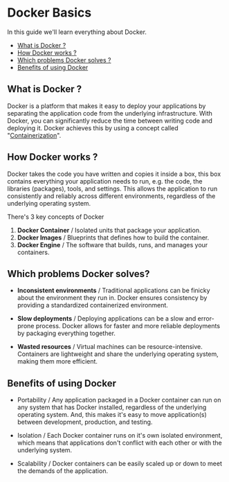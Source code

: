 # Docker Basics

In this guide we'll learn everything about Docker.

- [What is Docker ?](#what-is-docker)
- [How Docker works ?](#how-docker-works)
- [Which problems Docker solves ?](#which-problems-docker-solves)
- [Benefits of using Docker](#benefits-of-using-docker)

## What is Docker ?

Docker is a platform that makes it easy to deploy your applications by separating the application code from the underlying infrastructure. With Docker, you can significantly reduce the time between writing code and deploying it. Docker achieves this by using a concept called "[Containerization](./002-containerization.md)".

## How Docker works ?

Docker takes the code you have written and copies it inside a box, this box contains everything your application needs to run, e.g. the code, the libraries (packages), tools, and settings. This allows the application to run consistently and reliably across different environments, regardless of the underlying operating system.

There's 3 key concepts of Docker

1. **Docker Container** / Isolated units that package your application.
2. **Docker Images** / Blueprints that defines how to build the container.
3. **Docker Engine** / The software that builds, runs, and manages your containers.

## Which problems Docker solves?

- **Inconsistent environments** / Traditional applications can be finicky about the environment they run in. Docker ensures consistency by providing a standardized containerized environment.

- **Slow deployments** / Deploying applications can be a slow and error-prone process. Docker allows for faster and more reliable deployments by packaging everything together.

- **Wasted resources** / Virtual machines can be resource-intensive. Containers are lightweight and share the underlying operating system, making them more efficient.

## Benefits of using Docker

- Portability / Any application packaged in a Docker container can run on any system that has Docker installed, regardless of the underlying operating system. And, this makes it's easy to move application(s) between development, production, and testing.

- Isolation / Each Docker container runs on it's own isolated environment, which means that applications don't conflict with each other or with the underlying system.

- Scalability / Docker containers can be easily scaled up or down to meet the demands of the application.
